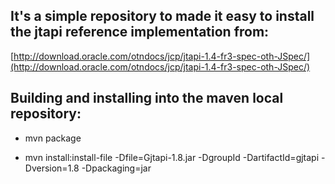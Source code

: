 ## It's a simple repository to made it easy to install the jtapi reference implementation from:

[http://download.oracle.com/otndocs/jcp/jtapi-1.4-fr3-spec-oth-JSpec/](http://download.oracle.com/otndocs/jcp/jtapi-1.4-fr3-spec-oth-JSpec/)

## Building and installing into the maven local repository:

- mvn package

- mvn install:install-file -Dfile=Gjtapi-1.8.jar -DgroupId -DartifactId=gjtapi -Dversion=1.8 -Dpackaging=jar 